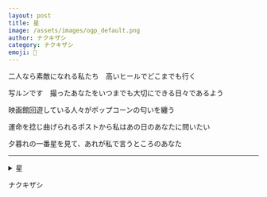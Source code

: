 ```yaml
---
layout: post
title: 星
image: /assets/images/ogp_default.png
author: ナクキザシ
category: ナクキザシ
emoji: 🌟
---
```


<div class="tanka-area"><div class="tanka">
<p>二人なら素敵になれる私たち　高いヒールでどこまでも行く</p>
<p>写ルンです　撮ったあなたをいつまでも大切にできる日々であるよう</p>
<p>映画館回遊している人々がポップコーンの匂いを纏う</p>
<p>運命を捻じ曲げられるポストから私はあの日のあなたに問いたい</p>
<p>夕暮れの一番星を見て、あれが私で言うところのあなた</p></div></div>

---

<details><summary>星</summary>
二人なら素敵になれる私たち　高いヒールでどこまでも行く<br />
写ルンです　撮ったあなたをいつまでも大切にできる日々であるよう<br />
映画館回遊している人々がポップコーンの匂いを纏う<br />
運命を捻じ曲げられるポストから私はあの日のあなたに問いたい<br />
夕暮れの一番星を見て、あれが私で言うところのあなた<br />
<br />
</details>

ナクキザシ
